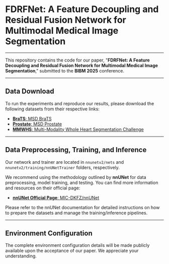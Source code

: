 # FDRFNet: A Feature Decoupling and Residual Fusion Network for Multimodal Medical Image Segmentation

---

This repository contains the code for our paper, "**FDRFNet: A Feature Decoupling and Residual Fusion Network for Multimodal Medical Image Segmentation**," submitted to the **BIBM 2025** conference.

---

## Data Download

To run the experiments and reproduce our results, please download the following datasets from their respective links:

* [**BraTS**: MSD BraTS](https://drive.google.com/drive/folders/1HqEgzS8BV2c7xYNrZdEAnrHk7osJJ--2)
* [**Prostate**: MSD Prostate](https://drive.google.com/drive/folders/1HqEgzS8BV2c7xYNrZdEAnrHk7osJJ--2)
* [**MMWHS**: Multi-Modality Whole Heart Segmentation Challenge](https://zmiclab.github.io/zxh/0/mmwhs/)

---

## Data Preprocessing, Training, and Inference

Our network and trainer are located in `nnunetv2/nets` and `nnunetv2/training/nnUNetTrainer` folders, respectively.

We recommend using the methodology outlined by **nnUNet** for data preprocessing, model training, and testing. You can find more information and resources on their official page:

* [**nnUNet Official Page**: MIC-DKFZ/nnUNet](https://github.com/MIC-DKFZ/nnUNet)

Please refer to the nnUNet documentation for detailed instructions on how to prepare the datasets and manage the training/inference pipelines.

---


## Environment Configuration

The complete environment configuration details will be made publicly available upon the acceptance of our paper. We appreciate your understanding.
